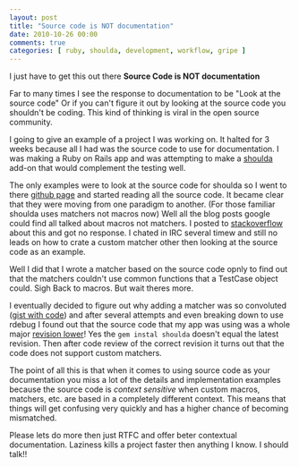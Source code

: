 ```yaml
--- 
layout: post
title: "Source code is NOT documentation"
date: 2010-10-26 00:00
comments: true
categories: [ ruby, shoulda, development, workflow, gripe ]
---
```

I just have to get this out there **Source Code is NOT documentation**

Far to many times I see the response to documentation to be "Look at the source
code" Or if you can't figure it out by looking at the source code you shouldn't
be coding. This kind of thinking is viral in the open source community.

<!-- more -->

I going to give an example of a project I was working on. It halted for 3
weeks because all I had was the source code to use for documentation. I was
making a Ruby on Rails app and was attempting to make a [shoulda][1] add-on
that would complement the testing well.

The only examples were to look at the source code for shoulda so I went to
there [github page][1] and started reading all the source code. It became
clear that they were moving from one paradigm to another. (For those familiar
shoulda uses matchers not macros now) Well all the blog posts google could
find all talked about macros not matchers. I posted to [stackoverflow][2]
about this and got no response. I chated in IRC several timew and still no
leads on how to crate a custom matcher other then looking at the source code
as an example.

Well I did that I wrote a matcher based on the source code opnly to find out
that the matchers couldn't use common functions that a TestCase object could.
Sigh Back to macros. But wait theres more.

I eventually decided to figure out why adding a matcher was so convoluted
([gist with code][3]) and after several attempts and even breaking down to use
rdebug I found out that the source code that my app was using was a whole
major [revision lower][4]! Yes the `gem instal shoulda` doesn't equal the latest
revision. Then after code review of the correct revision it turns out that the
code does not support custom matchers.

The point of all this is that when it comes to using source code as your
documentation you miss a lot of the details and implementation examples
because the source code is _context sensitive_ when custom macros, matchers,
etc. are based in a completely different context. This means that things will
get confusing very quickly and has a higher chance of becoming mismatched.

Please lets do more then just RTFC and offer beter contextual documentation.
Laziness kills a project faster then anything I know. I should talk!!

[1]: http://github.com/thoughtbot/shoulda
[2]: http://stackoverflow.com/questions/3915065/adding-custom-shoulda-matchers-to-testcase
[3]: http://gist.github.com/613522
[4]: http://github.com/thoughtbot/shoulda/tree/v2.10.1
